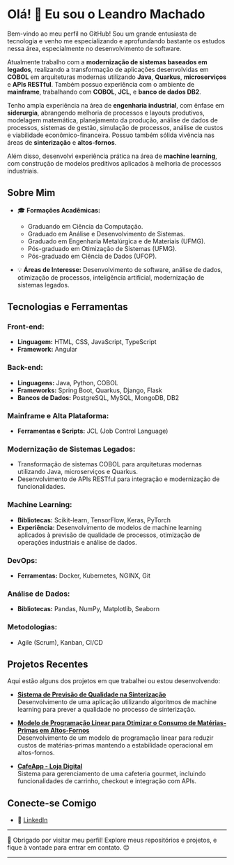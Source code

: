 # Olá! 👋 Eu sou o Leandro Machado

Bem-vindo ao meu perfil no GitHub! Sou um grande entusiasta de tecnologia e venho me especializando e aprofundando bastante os estudos nessa área, especialmente no desenvolvimento de software.

Atualmente trabalho com a **modernização de sistemas baseados em legados**, realizando a transformação de aplicações desenvolvidas em **COBOL** em arquiteturas modernas utilizando **Java**, **Quarkus**, **microserviços** e **APIs RESTful**. Também possuo experiência com o ambiente de **mainframe**, trabalhando com **COBOL**, **JCL**, e **banco de dados DB2**.

Tenho ampla experiência na área de **engenharia industrial**, com ênfase em **siderurgia**, abrangendo melhoria de processos e layouts produtivos, modelagem matemática, planejamento da produção, análise de dados de processos, sistemas de gestão, simulação de processos, análise de custos e viabilidade econômico-financeira. Possuo também sólida vivência nas áreas de **sinterização** e **altos-fornos**.

Além disso, desenvolvi experiência prática na área de **machine learning**, com construção de modelos preditivos aplicados à melhoria de processos industriais.

## Sobre Mim

- 🎓 **Formações Acadêmicas:**
  - Graduando em Ciência da Computação.
  - Graduado em Análise e Desenvolvimento de Sistemas.
  - Graduado em Engenharia Metalúrgica e de Materiais (UFMG).
  - Pós-graduado em Otimização de Sistemas (UFMG).
  - Pós-graduado em Ciência de Dados (UFOP).

- 💡 **Áreas de Interesse:** Desenvolvimento de software, análise de dados, otimização de processos, inteligência artificial, modernização de sistemas legados.

## Tecnologias e Ferramentas

### **Front-end:**
- **Linguagem:** HTML, CSS, JavaScript, TypeScript
- **Framework:** Angular

### **Back-end:**
- **Linguagens:** Java, Python, COBOL
- **Frameworks:** Spring Boot, Quarkus, Django, Flask
- **Bancos de Dados:** PostgreSQL, MySQL, MongoDB, DB2

### **Mainframe e Alta Plataforma:**
- **Ferramentas e Scripts:** JCL (Job Control Language)

### **Modernização de Sistemas Legados:**
- Transformação de sistemas COBOL para arquiteturas modernas utilizando Java, microserviços e Quarkus.
- Desenvolvimento de APIs RESTful para integração e modernização de funcionalidades.

### **Machine Learning:**
- **Bibliotecas:** Scikit-learn, TensorFlow, Keras, PyTorch
- **Experiência:** Desenvolvimento de modelos de machine learning aplicados à previsão de qualidade de processos, otimização de operações industriais e análise de dados.

### **DevOps:**
- **Ferramentas:** Docker, Kubernetes, NGINX, Git

### **Análise de Dados:**
- **Bibliotecas:** Pandas, NumPy, Matplotlib, Seaborn

### **Metodologias:**
- Agile (Scrum), Kanban, CI/CD

## Projetos Recentes

Aqui estão alguns dos projetos em que trabalhei ou estou desenvolvendo:

- [**Sistema de Previsão de Qualidade na Sinterização**](https://www.monografias.ufop.br/handle/35400000/5813)  
  Desenvolvimento de uma aplicação utilizando algoritmos de machine learning para prever a qualidade no processo de sinterização.

- [**Modelo de Programação Linear para Otimizar o Consumo de Matérias-Primas em Altos-Fornos**](https://repositorio.ufmg.br/handle/1843/ESBF-ANBJHL?locale=pt_BR)  
  Desenvolvimento de um modelo de programação linear para reduzir custos de matérias-primas mantendo a estabilidade operacional em altos-fornos.

- [**CafeApp - Loja Digital**](https://github.com/lefmachado/CafeWeb-Fullstack)  
  Sistema para gerenciamento de uma cafeteria gourmet, incluindo funcionalidades de carrinho, checkout e integração com APIs.

## Conecte-se Comigo

- 💼 [LinkedIn](https://www.linkedin.com/in/leandro-ferreira-machado-7b161927b/)

---

🌟 Obrigado por visitar meu perfil! Explore meus repositórios e projetos, e fique à vontade para entrar em contato. 😊

---
